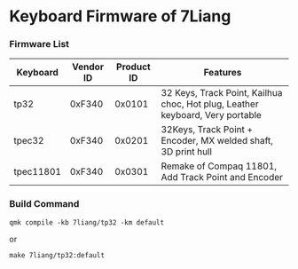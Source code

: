# Keyboard Firmware of 7Liang

### Firmware List

| Keyboard          | Vendor ID | Product ID | Features         |
| ----------------- | --------- | ---------- | ---------------- |
| tp32              | 0xF340    | 0x0101     | 32 Keys, Track Point, Kailhua choc, Hot plug, Leather keyboard, Very portable       |
| tpec32            | 0xF340    | 0x0201     | 32Keys, Track Point + Encoder, MX welded shaft, 3D print hull                     |
| tpec11801         | 0xF340    | 0x0301     | Remake of Compaq 11801, Add Track Point and Encoder                         |

### Build Command
``` shell
qmk compile -kb 7liang/tp32 -km default
```
or
``` shell
make 7liang/tp32:default
```
